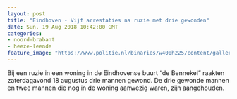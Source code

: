 ```yaml
---
layout: post
title: "Eindhoven - Vijf arrestaties na ruzie met drie gewonden"
date: Sun, 19 Aug 2018 10:42:00 GMT
categories: 
- noord-brabant 
- heeze-leende 
feature_image: "https://www.politie.nl/binaries/w400h225/content/gallery/politie/stockfotos/algemeen/ingesloten-op-politiebureau-2.jpg"
---
```


Bij een ruzie in een woning in de Eindhovense buurt “de Bennekel” raakten zaterdagavond 18 augustus drie mannen gewond. De drie gewonde mannen en twee mannen die nog in de woning aanwezig waren, zijn aangehouden.
